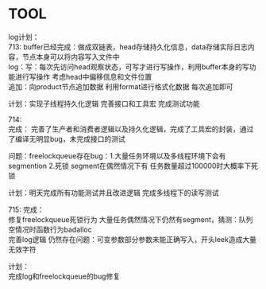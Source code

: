 # TOOL  
log计划：  
713:
buffer已经完成：做成双链表，head存储持久化信息，data存储实际日志内容，节点本身可以将内容写入文件中  
log：写：每次先访问head观察状态，可写才进行写操作，利用buffer本身的写功能进行写操作 考虑head中偏移信息和文件位置  
追加：向product节点追加数据 利用format进行格式化数据 每次追加即可  

计划：实现子线程持久化逻辑 完善接口和工具宏 完成测试功能


714:  
完成：
完善了生产者和消费者逻辑以及持久化逻辑，完成了工具宏的封装，通过了编译无明显bug，未完成接口的测试   
  
问题：freelockqueue存在bug：1.大量任务环境以及多线程环境下会有segmention 2.死锁  segment在偶然情况下有 任务数量超过100000时大概率下死锁

计划：明天完成所有功能测试并且改进逻辑 完成多线程下的读写测试

715:
完成：  
修复freelockqueue死锁行为 大量任务偶然情况下仍然有segment，猜测：队列空情况时函数行为badalloc  
完善log逻辑 仍然存在问题：可变参数部分参数未能正确写入，开头leek造成大量无效字符  

计划：  
完成log和freelockqueue的bug修复
